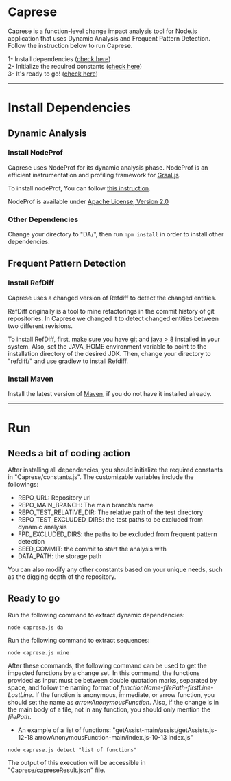 # Caprese
Caprese is a function-level change impact analysis tool for Node.js application that uses Dynamic Analysis and Frequent Pattern Detection. Follow the instruction below to run Caprese.

1- Install dependencies ([check here](#install-dependencies))\
2- Initialize the required constants ([check here](#needs-a-bit-of-coding-action))\
3- It's ready to go! ([check here](#ready-to-go))

------------------------------------------------------------
# Install Dependencies
## Dynamic Analysis
### Install NodeProf 
Caprese uses NodeProf for its dynamic analysis phase. NodeProf is an efficient instrumentation and profiling framework for [Graal.js](https://github.com/graalvm/graaljs).

To install nodeProf, You can follow [this instruction](https://github.com/Haiyang-Sun/nodeprof.js/tree/master/docs/panathon18). 

NodeProf is available under [Apache License, Version 2.0](http://www.apache.org/licenses/LICENSE-2.0)
### Other Dependencies
Change your directory to "DA/", then run ```npm install``` in order to install other dependencies.


## Frequent Pattern Detection

### Install RefDiff 
Caprese uses a changed version of Refdiff to detect the changed entities.

RefDiff originally is a tool to mine refactorings in the commit history of git repositories. In Caprese we changed it to detect changed entities between two different revisions.

To install RefDiff, first, make sure you have [git](https://github.com/git-guides/install-git) and [java > 8](https://www.java.com/en/download/) installed in your system. Also, set the JAVA_HOME environment variable to point to the installation directory of the desired JDK.
Then, change your directory to "refdiff/" and use gradlew to install Refdiff. 

### Install Maven
Install the latest version of [Maven](https://maven.apache.org/index.html), if you do not have it installed already. 

------------------------------------------------------------
# Run

## Needs a bit of coding action

After installing all dependencies, you should initialize the required constants in "Caprese/constants.js".
The customizable variables include the followings: 
- REPO_URL: Repository url
- REPO_MAIN_BRANCH: The main branch’s name
- REPO_TEST_RELATIVE_DIR: The relative path of the test directory
- REPO_TEST_EXCLUDED_DIRS: the test paths to be excluded from dynamic analysis
- FPD_EXCLUDED_DIRS: the paths to be excluded from frequent pattern detection 
- SEED_COMMIT: the commit to start the analysis with
- DATA_PATH: the storage path


You can also modify any other constants based on your unique needs, such as the digging depth of the repository.


## Ready to go

Run the following command to extract dynamic dependencies:
```
node caprese.js da
```

Run the following command to extract sequences:
```
node caprese.js mine
```

After these commands, the following command can be used to get the impacted functions by a change set. In this command, the functions provided as input must be between double quotation marks, separated by space, and follow the naming format of *functionName-filePath-firstLine-LastLine*. If the function is anonymous, immediate, or arrow function, you should set the name as *arrowAnonymousFunction*. Also, if the change is in the main body of a file, not in any function, you should only mention the *filePath*. 
* An example of a list of functions: "getAssist-main/assist/getAssists.js-12-18 arrowAnonymousFunction-main/index.js-10-13 index.js"

```
node caprese.js detect "list of functions"
```

The output of this execution will be accessible in "Caprese/capreseResult.json" file. 


